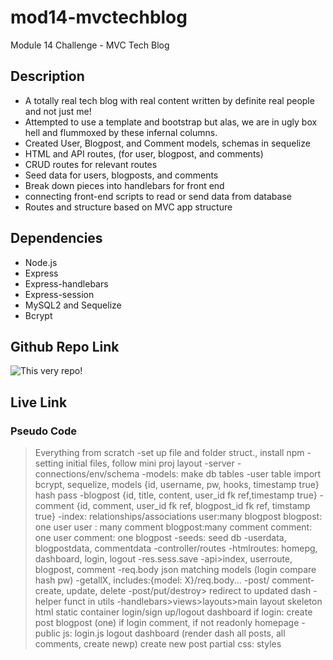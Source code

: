 # mod14-mvctechblog
Module 14 Challenge - MVC Tech Blog

## Description
- A totally real tech blog with real content written by definite real people and not just me!
- Attempted to use a template and bootstrap but alas, we are in ugly box hell and flummoxed by these infernal columns.
- Created User, Blogpost, and Comment models, schemas in sequelize
- HTML and API routes, (for user, blogpost, and comments)
- CRUD routes for relevant routes
- Seed data for users, blogposts, and comments
- Break down pieces into handlebars for front end
- connecting front-end scripts to read or send data from database
- Routes and structure based on MVC app structure

## Dependencies
- Node.js
- Express
- Express-handlebars
- Express-session
- MySQL2 and Sequelize
- Bcrypt

## Github Repo Link

![This very repo!](https://github.com/kumih0/mod14-mvctechblog)

## Live Link



### Pseudo Code
>Everything from scratch
-set up file and folder struct., install npm
-setting initial files, follow mini proj layout
    -server
    -connections/env/schema
-models: make db tables
    -user table
        import bcrypt, sequelize, models
        {id, username, pw, hooks, timestamp true}
        hash pass
    -blogpost
        {id, title, content, user_id fk ref,timestamp true}
    -comment
        {id, comment,  user_id fk ref, blogpost_id fk ref, timstamp true}
    -index: relationships/associations
        user:many blogpost
        blogpost: one user
        user : many comment
        blogpost:many comment
        comment: one user
        comment: one blogpost
-seeds: seed db
    -userdata, blogpostdata, commentdata
-controller/routes
    -htmlroutes: homepg, dashboard, login, logout
    -res.sess.save
    -api>index, userroute, blogpost, comment
        -req.body json matching models (login compare hash pw)
    -getallX, includes:{model: X}/req.body...
    -post/ comment-create, update, delete
        -post/put/destroy> redirect to updated dash
-helper funct in utils
-handlebars>views>layouts>main
    layout skeleton html
    static container
    login/sign up/logout
    dashboard if login: create post
    blogpost (one) if login comment, if not readonly
    homepage
-public 
    js:
        login.js
        logout
        dashboard (render dash all posts, all comments, create newp)
        create new post partial
    css:
        styles
